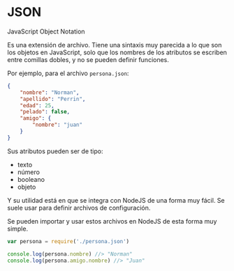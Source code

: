 # JSON

JavaScript Object Notation

Es una extensión de archivo. Tiene una sintaxis muy parecida a lo que son los objetos en JavaScript, solo que los nombres de los atributos se escriben entre comillas dobles, y no se pueden definir funciones.

Por ejemplo, para el archivo `persona.json`:

```json
{
	"nombre": "Norman",
	"apellido": "Perrin",
	"edad": 25,
	"pelado": false,
	"amigo": {
		"nombre": "juan"
	}
}
```

Sus atributos pueden ser de tipo:

- texto
- número
- booleano
- objeto

Y su utilidad está en que se integra con NodeJS de una forma muy fácil. Se suele usar para definir archivos de configuración.

Se pueden importar y usar estos archivos en NodeJS de esta forma muy simple.

```js
var persona = require('./persona.json')

console.log(persona.nombre) //> "Norman"
console.log(persona.amigo.nombre) //> "Juan"
```
